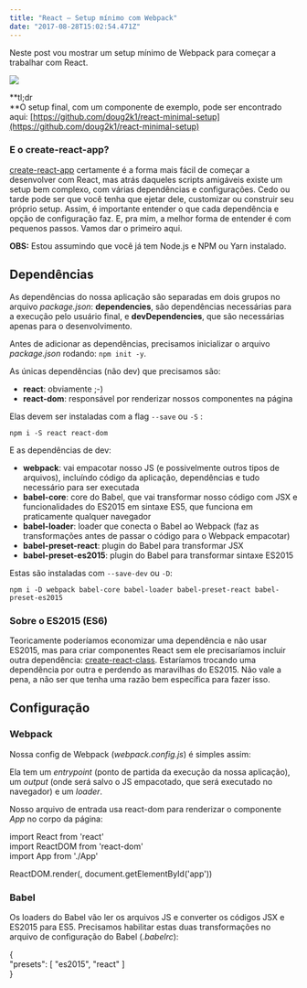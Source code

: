 ```yaml
---
title: "React — Setup mínimo com Webpack"
date: "2017-08-28T15:02:54.471Z"
---
```

Neste post vou mostrar um setup mínimo de Webpack para começar a trabalhar com React.

![](./1_M4ahYjPeHM2cpkjGwkeGyg.jpeg)

**tl;dr  
**O setup final, com um componente de exemplo, pode ser encontrado aqui: [https://github.com/doug2k1/react-minimal-setup](https://github.com/doug2k1/react-minimal-setup)

### E o create-react-app?

[create-react-app](https://github.com/facebookincubator/create-react-app) certamente é a forma mais fácil de começar a desenvolver com React, mas atrás daqueles scripts amigáveis existe um setup bem complexo, com várias dependências e configurações. Cedo ou tarde pode ser que você tenha que ejetar dele, customizar ou construir seu próprio setup. Assim, é importante entender o que cada dependência e opção de configuração faz. E, pra mim, a melhor forma de entender é com pequenos passos. Vamos dar o primeiro aqui.

**OBS:** Estou assumindo que você já tem Node.js e NPM ou Yarn instalado.

## Dependências

As dependências do nossa aplicação são separadas em dois grupos no arquivo _package.json_: **dependencies**, são dependências necessárias para a execução pelo usuário final, e **devDependencies**, que são necessárias apenas para o desenvolvimento.

Antes de adicionar as dependências, precisamos inicializar o arquivo _package.json_ rodando: `npm init -y`.

As únicas dependências (não dev) que precisamos são:

*   **react**: obviamente ;-)
*   **react-dom**: responsável por renderizar nossos componentes na página

Elas devem ser instaladas com a flag `--save` ou `-S` :

`npm i -S react react-dom`

E as dependências de dev:

*   **webpack**: vai empacotar nosso JS (e possivelmente outros tipos de arquivos), incluíndo código da aplicação, dependências e tudo necessário para ser executada
*   **babel-core**: core do Babel, que vai transformar nosso código com JSX e funcionalidades do ES2015 em sintaxe ES5, que funciona em praticamente qualquer navegador
*   **babel-loader**: loader que conecta o Babel ao Webpack (faz as transformações antes de passar o código para o Webpack empacotar)
*   **babel-preset-react**: plugin do Babel para transformar JSX
*   **babel-preset-es2015**: plugin do Babel para transformar sintaxe ES2015

Estas são instaladas com `--save-dev` ou `-D`:

`npm i -D webpack babel-core babel-loader babel-preset-react babel-preset-es2015`

### Sobre o ES2015 (ES6)

Teoricamente poderíamos economizar uma dependência e não usar ES2015, mas para criar componentes React sem ele precisaríamos incluir outra dependência: [create-react-class](https://facebook.github.io/react/docs/react-without-es6.html). Estaríamos trocando uma dependência por outra e perdendo as maravilhas do ES2015. Não vale a pena, a não ser que tenha uma razão bem específica para fazer isso.

## Configuração

### Webpack

Nossa config de Webpack (_webpack.config.js_) é simples assim:

Ela tem um _entrypoint_ (ponto de partida da execução da nossa aplicação), um _output_ (onde será salvo o JS empacotado, que será executado no navegador) e um _loader_.

Nosso arquivo de entrada usa react-dom para renderizar o componente _App_ no corpo da página:

import React from 'react'  
import ReactDOM from 'react-dom'  
import App from './App'

ReactDOM.render(<App />, document.getElementById('app'))

### Babel

Os loaders do Babel vão ler os arquivos JS e converter os códigos JSX e ES2015 para ES5. Precisamos habilitar estas duas transformações no arquivo de configuração do Babel (_.babelrc_):

{  
  "presets": \[ "es2015", "react" \]  
}